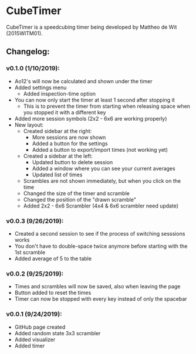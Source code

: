 # CubeTimer

CubeTimer is a speedcubing timer being developed by Mattheo de Wit (2015WITM01).

## Changelog:

### v0.1.0 (1/10/2019):
* Ao12's will now be calculated and shown under the timer
* Added settings menu
  * Added inspection-time option
* You can now only start the timer at least 1 second after stopping it
  * This is to prevent the timer from starting when releasing space when you stopped it with a different key
* Added more session symbols (2x2 - 6x6 are working properly)
* New layout:
  * Created sidebar at the right:
    * More sessions are now shown
    * Added a button for the settings
    * Added a button to export/import times (not working yet)
  * Created a sidebar at the left:
    * Updated button to delete session
    * Added a window where you can see your current averages
    * Updated list of times
  * Scrambles are not shown immediately, but when you click on the time
  * Changed the size of the timer and scramble
  * Changed the position of the "drawn scramble"
  * Added 2x2 - 6x6 Scrambler (4x4 & 6x6 scrambler need update)

### v0.0.3 (9/26/2019):
* Created a second session to see if the process of switching sesssions works
* You don't have to double-space twice anymore before starting with the 1st scramble
* Added average of 5 to the table

### v0.0.2 (9/25/2019):
* Times and scrambles will now be saved, also when leaving the page
* Button added to reset the times
* Timer can now be stopped with every key instead of only the spacebar

### v0.0.1 (9/24/2019):
* GitHub page created
* Added random state 3x3 scrambler
* Added visualizer
* Added timer
